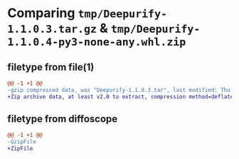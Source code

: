 # Comparing `tmp/Deepurify-1.1.0.3.tar.gz` & `tmp/Deepurify-1.1.0.4-py3-none-any.whl.zip`

## filetype from file(1)

```diff
@@ -1 +1 @@
-gzip compressed data, was "Deepurify-1.1.0.3.tar", last modified: Thu Apr 13 03:35:10 2023, max compression
+Zip archive data, at least v2.0 to extract, compression method=deflate
```

## filetype from diffoscope

```diff
@@ -1 +1 @@
-GzipFile
+ZipFile
```

